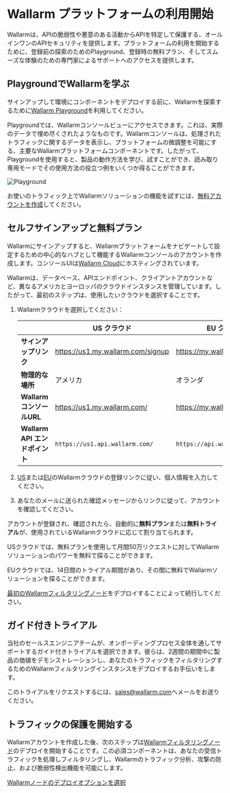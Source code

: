 # Wallarm プラットフォームの利用開始

Wallarmは、APIの脆弱性や悪意のある活動からAPIを特定して保護する、オールインワンのAPIセキュリティを提供します。プラットフォームの利用を開始するために、登録前の探索のためのPlayground、登録時の無料プラン、そしてスムーズな体験のための専門家によるサポートへのアクセスを提供します。

## PlaygroundでWallarmを学ぶ

サインアップして環境にコンポーネントをデプロイする前に、Wallarmを探索するために[Wallarm Playground](https://my.us1.wallarm.com/playground)を利用してください。

Playgroundでは、Wallarmコンソールビューにアクセスできます。これは、実際のデータで埋め尽くされたようなものです。Wallarmコンソールは、処理されたトラフィックに関するデータを表示し、プラットフォームの微調整を可能にする、主要なWallarmプラットフォームコンポーネントです。したがって、Playgroundを使用すると、製品の動作方法を学び、試すことができ、読み取り専用モードでその使用方法の役立つ例をいくつか得ることができます。

![Playground](../images/playground.png)

お使いのトラフィック上でWallarmソリューションの機能を試すには、[無料アカウントを作成](#self-signup-and-free-tier)してください。

## セルフサインアップと無料プラン

Wallarmにサインアップすると、Wallarmプラットフォームをナビゲートして設定するための中心的なハブとして機能するWallarmコンソールのアカウントを作成します。コンソールUIは[Wallarm Cloud](../about-wallarm/overview.md#cloud)にホスティングされています。

Wallarmは、データベース、APIエンドポイント、クライアントアカウントなど、異なるアメリカとヨーロッパのクラウドインスタンスを管理しています。したがって、最初のステップは、使用したいクラウドを選択することです。

1. Wallarmクラウドを選択してください：

    || US クラウド | EU クラウド |
    | -- | -------- | -------- |
    | **サインアップリンク** | https://us1.my.wallarm.com/signup | https://my.wallarm.com/signup |
    | **物理的な場所** | アメリカ | オランダ |
    | **WallarmコンソールURL** | https://us1.my.wallarm.com/ | https://my.wallarm.com/ |
    | **Wallarm API エンドポイント** | `https://us1.api.wallarm.com/` | `https://api.wallarm.com/` |
1. [US](https://us1.my.wallarm.com/signup)または[EU](https://my.wallarm.com/signup)のWallarmクラウドの登録リンクに従い、個人情報を入力してください。
1. あなたのメールに送られた確認メッセージからリンクに従って、アカウントを確認してください。

アカウントが登録され、確認されたら、自動的に**無料プラン**または**無料トライアル**が、使用されているWallarmクラウドに応じて割り当てられます。

USクラウドでは、無料プランを使用して月間50万リクエストに対してWallarmソリューションのパワーを無料で探ることができます。

EUクラウドでは、14日間のトライアル期間があり、その間に無料でWallarmソリューションを探ることができます。

[最初のWallarmフィルタリングノード](#start-securing-your-traffic)をデプロイすることによって続行してください。

## ガイド付きトライアル

当社のセールスエンジニアチームが、オンボーディングプロセス全体を通してサポートするガイド付きトライアルを選択できます。彼らは、2週間の期間中に製品の価値をデモンストレーションし、あなたのトラフィックをフィルタリングするためのWallarmフィルタリングインスタンスをデプロイするお手伝いをします。

このトライアルをリクエストするには、[sales@wallarm.com](mailto:sales@wallarm.com?subject=Request%20for%20a%20Guided%20Wallarm%20Trial&body=Hello%20Wallarm%20Sales%20Engineer%20Team%2C%0A%0AI'm%20writing%20to%20request%20a%20guided%20Wallarm%20trial.%20I%20would%20be%20happy%20to%20schedule%20a%20call%20with%20you%20to%20discuss%20my%20requirements%20in%20detail.%0A%0AThank%20you%20for%20your%20time%20and%20assistance.)へメールをお送りください。

## トラフィックの保護を開始する

Wallarmアカウントを作成した後、次のステップは[Wallarmフィルタリングノード](../about-wallarm/overview.md#filtering-node)のデプロイを開始することです。この必須コンポーネントは、あなたの受信トラフィックを処理しフィルタリングし、Wallarmのトラフィック分析、攻撃の防止、および脆弱性検出機能を可能にします。

[Wallarmノードのデプロイオプションを選択](../installation/supported-deployment-options.md)